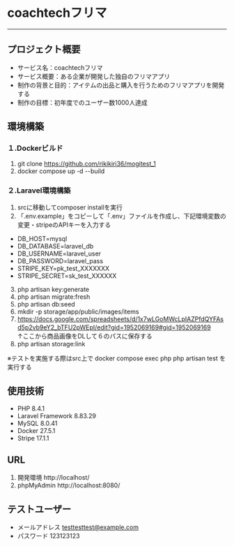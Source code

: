 # coachtechフリマ
---
## プロジェクト概要
- サービス名：coachtechフリマ
- サービス概要：ある企業が開発した独自のフリマアプリ
- 制作の背景と目的：アイテムの出品と購入を行うためのフリマアプリを開発する
- 制作の目標：初年度でのユーザー数1000人達成


## 環境構築

### １.Dockerビルド
1. git clone https://github.com/rikikiri36/mogitest_1
2. docker compose up -d --build

### ２.Laravel環境構築
1. srcに移動してcomposer installを実行
2. 「.env.example」をコピーして「.env」ファイルを作成し、下記環境変数の変更・stripeのAPIキーを入力する
  - DB_HOST=mysql
  - DB_DATABASE=laravel_db
  - DB_USERNAME=laravel_user
  - DB_PASSWORD=laravel_pass
  - STRIPE_KEY=pk_test_XXXXXXX
  - STRIPE_SECRET=sk_test_XXXXXX
3. php artisan key:generate
4. php artisan migrate:fresh
5. php artisan db:seed
6. mkdir -p storage/app/public/images/items
7. https://docs.google.com/spreadsheets/d/1x7wLGoMWcLpIAZPfdQYFAsd5p2vb9eY2_bTFU2pWEpI/edit?gid=1952069169#gid=1952069169
　　↑ここから商品画像をDLして６のパスに保存する
8. php artisan storage:link


※テストを実施する際はsrc上で docker compose exec php php artisan test   を実行する



## 使用技術

- PHP 8.4.1
- Laravel Framework 8.83.29
- MySQL 8.0.41
- Docker 27.5.1
- Stripe 17.1.1

## URL

1. 開発環境
   http://localhost/
2. phpMyAdmin
   http://localhost:8080/

## テストユーザー
- メールアドレス
testtesttest@example.com
- パスワード
123123123
